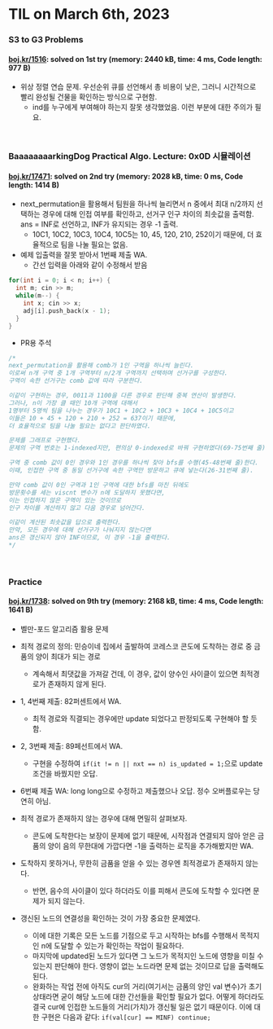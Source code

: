 # **TIL on March 6th, 2023**
### S3 to G3 Problems
#### [boj.kr/1516](../../../Problem%20Solving/boj/random%20defense/1516-03-06-2023.cpp): solved on 1st try (memory: 2440 kB, time: 4 ms, Code length: 977 B)
* 위상 정렬 연습 문제. 우선순위 큐를 선언해서 총 비용이 낮은, 그러니 시간적으로 빨리 완성될 건물을 확인하는 방식으로 구현함.
  - ind를 누구에게 부여해야 하는지 잘못 생각했었음. 이런 부분에 대한 주의가 필요.
<br>

### BaaaaaaaarkingDog Practical Algo. Lecture: 0x0D 시뮬레이션
#### [boj.kr/17471](../../../Problem%20Solving/boj/Simulation/17471-03-06-2023.cpp): solved on 2nd try (memory: 2028 kB, time: 0 ms, Code length: 1414 B)
* next_permutation을 활용해서 팀원을 하나씩 늘리면서 n 중에서 최대 n/2까지 선택하는 경우에 대해 인접 여부를 확인하고, 선거구 인구 차이의 최솟값을 출력함. ans = INF로 선언하고, INF가 유지되는 경우 -1 출력.
  - 10C1, 10C2, 10C3, 10C4, 10C5는 10, 45, 120, 210, 252이기 때문에, 더 효율적으로 팀을 나눌 필요는 없음.
* 예제 입출력을 잘못 받아서 1번째 제출 WA.
  - 간선 입력을 아래와 같이 수정해서 받음

```cpp
for(int i = 0; i < n; i++) {
  int m; cin >> m;
  while(m--) {
    int x; cin >> x;
    adj[i].push_back(x - 1);
  }
}
```

* PR용 주석
```cpp
/*
next_permutation을 활용해 comb가 1인 구역을 하나씩 늘린다.
이로써 n개 구역 중 1개 구역부터 n/2개 구역까지 선택하며 선거구를 구성한다.
구역이 속한 선거구는 comb 값에 따라 구분한다.

이같이 구현하는 경우, 0011과 1100을 다른 경우로 판단해 중복 연산이 발생한다.
그러나, n이 가장 클 때인 10개 구역에 대해서
1명부터 5명씩 팀을 나누는 경우가 10C1 + 10C2 + 10C3 + 10C4 + 10C5이고
이들은 10 + 45 + 120 + 210 + 252 = 637이기 때문에,
더 효율적으로 팀을 나눌 필요는 없다고 판단하였다.

문제를 그래프로 구현했다.
문제의 구역 번호는 1-indexed지만, 편의상 0-indexed로 바꿔 구현하였다(69-75번째 줄).

구역 중 comb 값이 0인 경우와 1인 경우를 하나씩 찾아 bfs를 수행(45-48번째 줄)한다.
이때, 인접한 구역 중 동일 선거구에 속한 구역만 방문하고 큐에 넣는다(26-31번째 줄).

만약 comb 값이 0인 구역과 1인 구역에 대한 bfs를 마친 뒤에도 
방문횟수를 세는 viscnt 변수가 n에 도달하지 못했다면,
이는 인접하지 않은 구역이 있는 것이므로
인구 차이를 계산하지 않고 다음 경우로 넘어간다.

이같이 계산된 최솟값을 답으로 출력한다.
만약, 모든 경우에 대해 선거구가 나눠지지 않는다면
ans은 갱신되지 않아 INF이므로, 이 경우 -1을 출력한다.
*/
```
<br>

### Practice
#### [boj.kr/1738](../../../Problem%20Solving/boj/Graph/1738-03-06-2023.cpp): solved on 9th try (memory: 2168 kB, time: 4 ms, Code length: 1641 B)
* 벨만-포드 알고리즘 활용 문제
* 최적 경로의 정의: 민승이네 집에서 출발하여 코레스코 콘도에 도착하는 경로 중 금품의 양이 최대가 되는 경로
  - 계속해서 최댓값을 가져갈 건데, 이 경우, 값이 양수인 사이클이 있으면 최적경로가 존재하지 않게 된다.
* 1, 4번째 제출: 82퍼센트에서 WA.
  - 최적 경로와 직결되는 경우에만 update 되었다고 판정되도록 구현해야 할 듯함.
* 2, 3번째 제출: 89페선트에서 WA.
  - 구현을 수정하여 `if(it != n || nxt == n) is_updated = 1;`으로 update 조건을 바꿨지만 오답.
* 6번째 제출 WA: long long으로 수정하고 제출했으나 오답. 정수 오버플로우는 당연히 아님.

* 최적 경로가 존재하지 않는 경우에 대해 면밀히 살펴보자.
  - 콘도에 도착한다는 보장이 문제에 없기 때문에, 시작점과 연결되지 않아 얻은 금품의 양이 음의 무한대에 가깝다면 -1을 출력하는 로직을 추가해봤지만 WA.

* 도착하지 못하거나, 무한히 금품을 얻을 수 있는 경우엔 최적경로가 존재하지 않는다.
  - 반면, 음수의 사이클이 있다 하더라도 이를 피해서 콘도에 도착할 수 있다면 문제가 되지 않는다.

* 갱신된 노드의 연결성을 확인하는 것이 가장 중요한 문제였다.
  - 이에 대한 기록은 모든 노드를 기점으로 두고 시작하는 bfs를 수행해서 목적지인 n에 도달할 수 있는가 확인하는 작업이 필요하다.
  - 마지막에 updated된 노드가 있다면 그 노드가 목적지인 노드에 영향을 미칠 수 있는지 판단해야 한다. 영향이 없는 노드라면 문제 없는 것이므로 답을 출력해도 된다.
  - 완화하는 작업 전에 아직도 cur의 거리(여기서는 금품의 양인 val 변수)가 초기상태라면 굳이 해당 노드에 대한 간선들을 확인할 필요가 없다. 어떻게 하더라도 결국 cur에 인접한 노드들의 거리(가치)가 갱신될 일은 없기 때문이다. 이에 대한 구현은 다음과 같다: `if(val[cur] == MINF) continue;`